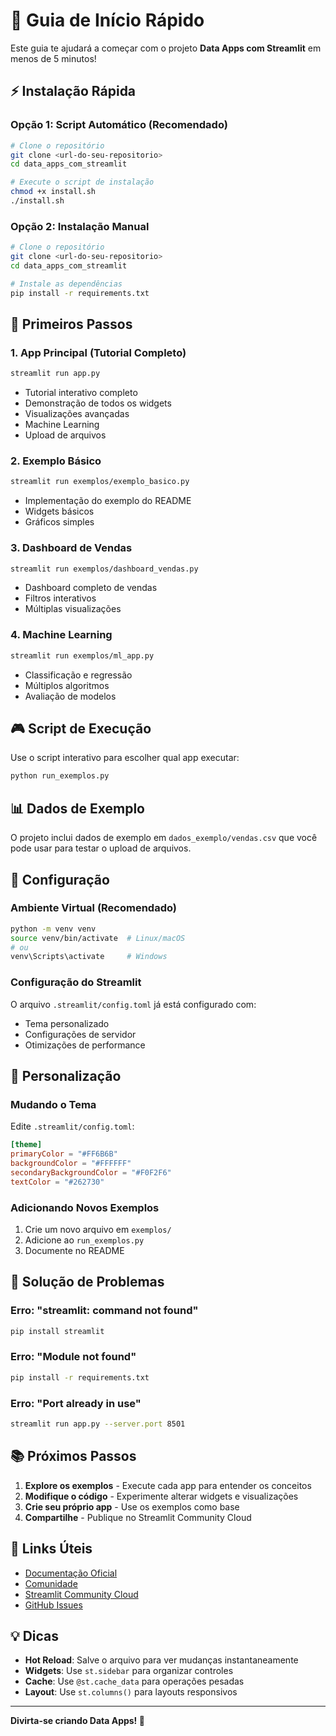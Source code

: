 # 🚀 Guia de Início Rápido

Este guia te ajudará a começar com o projeto **Data Apps com Streamlit** em menos de 5 minutos!

## ⚡ Instalação Rápida

### Opção 1: Script Automático (Recomendado)

```bash
# Clone o repositório
git clone <url-do-seu-repositorio>
cd data_apps_com_streamlit

# Execute o script de instalação
chmod +x install.sh
./install.sh
```

### Opção 2: Instalação Manual

```bash
# Clone o repositório
git clone <url-do-seu-repositorio>
cd data_apps_com_streamlit

# Instale as dependências
pip install -r requirements.txt
```

## 🎯 Primeiros Passos

### 1. App Principal (Tutorial Completo)
```bash
streamlit run app.py
```
- Tutorial interativo completo
- Demonstração de todos os widgets
- Visualizações avançadas
- Machine Learning
- Upload de arquivos

### 2. Exemplo Básico
```bash
streamlit run exemplos/exemplo_basico.py
```
- Implementação do exemplo do README
- Widgets básicos
- Gráficos simples

### 3. Dashboard de Vendas
```bash
streamlit run exemplos/dashboard_vendas.py
```
- Dashboard completo de vendas
- Filtros interativos
- Múltiplas visualizações

### 4. Machine Learning
```bash
streamlit run exemplos/ml_app.py
```
- Classificação e regressão
- Múltiplos algoritmos
- Avaliação de modelos

## 🎮 Script de Execução

Use o script interativo para escolher qual app executar:

```bash
python run_exemplos.py
```

## 📊 Dados de Exemplo

O projeto inclui dados de exemplo em `dados_exemplo/vendas.csv` que você pode usar para testar o upload de arquivos.

## 🔧 Configuração

### Ambiente Virtual (Recomendado)
```bash
python -m venv venv
source venv/bin/activate  # Linux/macOS
# ou
venv\Scripts\activate     # Windows
```

### Configuração do Streamlit
O arquivo `.streamlit/config.toml` já está configurado com:
- Tema personalizado
- Configurações de servidor
- Otimizações de performance

## 🎨 Personalização

### Mudando o Tema
Edite `.streamlit/config.toml`:
```toml
[theme]
primaryColor = "#FF6B6B"
backgroundColor = "#FFFFFF"
secondaryBackgroundColor = "#F0F2F6"
textColor = "#262730"
```

### Adicionando Novos Exemplos
1. Crie um novo arquivo em `exemplos/`
2. Adicione ao `run_exemplos.py`
3. Documente no README

## 🐛 Solução de Problemas

### Erro: "streamlit: command not found"
```bash
pip install streamlit
```

### Erro: "Module not found"
```bash
pip install -r requirements.txt
```

### Erro: "Port already in use"
```bash
streamlit run app.py --server.port 8501
```

## 📚 Próximos Passos

1. **Explore os exemplos** - Execute cada app para entender os conceitos
2. **Modifique o código** - Experimente alterar widgets e visualizações
3. **Crie seu próprio app** - Use os exemplos como base
4. **Compartilhe** - Publique no Streamlit Community Cloud

## 🔗 Links Úteis

- [Documentação Oficial](https://docs.streamlit.io/)
- [Comunidade](https://discuss.streamlit.io/)
- [Streamlit Community Cloud](https://streamlit.io/cloud)
- [GitHub Issues](https://github.com/streamlit/streamlit/issues)

## 💡 Dicas

- **Hot Reload**: Salve o arquivo para ver mudanças instantaneamente
- **Widgets**: Use `st.sidebar` para organizar controles
- **Cache**: Use `@st.cache_data` para operações pesadas
- **Layout**: Use `st.columns()` para layouts responsivos

---

**Divirta-se criando Data Apps! 🎉**
